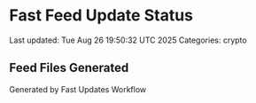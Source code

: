 # Fast Feed Update Status
Last updated: Tue Aug 26 19:50:32 UTC 2025
Categories: crypto

## Feed Files Generated

Generated by Fast Updates Workflow
